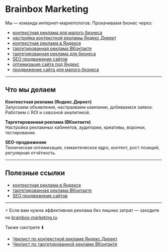 # Brainbox Marketing

Мы — команда интернет-маркетологов. Прокачиваем бизнес через:

- [контекстная реклама для малого бизнеса](https://brainbox-marketing.ru)
- [настройка контекстной рекламы Яндекс Директ](https://brainbox-marketing.ru)
- [контекстная реклама в Яндексе](https://brainbox-marketing.ru)
- [таргетированная реклама ВКонтакте](https://brainbox-marketing.ru)
- [таргетированная реклама для бизнеса](https://brainbox-marketing.ru)
- [SEO продвижение сайтов](https://brainbox-marketing.ru)
- [оптимизация сайта под Яндекс](https://brainbox-marketing.ru)
- [продвижение сайта для малого бизнеса](https://brainbox-marketing.ru)

---

## Что мы делаем

**Контекстная реклама (Яндекс.Директ)**  
Запускаем объявления, настраиваем кампании, добиваемся заявок. Работаем с ROI и сквозной аналитикой.

**Таргетированная реклама (ВКонтакте)**  
Настройка рекламных кабинетов, аудитории, креативы, воронки, тестирование.

**SEO-продвижение**  
Техническая оптимизация, семантическое ядро, контент, рост позиций, регулярная отчётность.

---

## Полезные ссылки

- [контекстная реклама в Яндексе](https://brainbox-marketing.ru)  
- [таргетированная реклама ВКонтакте](https://brainbox-marketing.ru)  
- [SEO продвижение сайтов](https://brainbox-marketing.ru)

---

⚡ Если вам нужна эффективная реклама без лишних затрат — заходите на [brainbox-marketing.ru](https://brainbox-marketing.ru)

Также смотрите ⬇️  
- [Чеклист по контекстной рекламе Яндекс.Директ](yandex-direct-checklist.md)
- [Чеклист по таргетированной рекламе ВКонтакте](targeting-vk-checklist.md)

